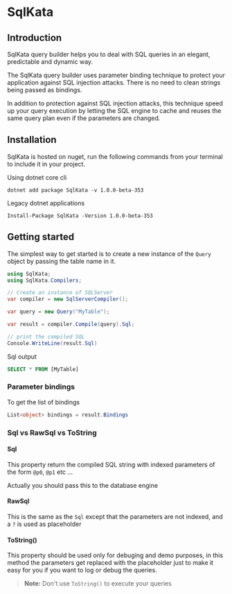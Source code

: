 # SqlKata

## Introduction

SqlKata query builder helps you to deal with SQL queries in an elegant, predictable and dynamic way.

The SqlKata query builder uses parameter binding technique to protect your application against SQL injection attacks. There is no need to clean strings being passed as bindings.

In addition to protection against SQL injection attacks, this technique speed up your query execution by letting the SQL engine to cache and reuses the same query plan even if the parameters are changed.


## Installation
SqlKata is hosted on nuget, run the following commands from your terminal to include it in your project.

Using dotnet core cli
```
dotnet add package SqlKata -v 1.0.0-beta-353
```

Legacy dotnet applications

```
Install-Package SqlKata -Version 1.0.0-beta-353
```


## Getting started

The simplest way to get started is to create a new instance of the `Query` object by passing the table name in it.

```cs
using SqlKata;
using SqlKata.Compilers;

// Create an instance of SQLServer
var compiler = new SqlServerCompiler();

var query = new Query("MyTable");

var result = compiler.Compile(query).Sql;

// print the compiled SQL
Console.WriteLine(result.Sql)
```

Sql output
```sql
SELECT * FROM [MyTable]
```

### Parameter bindings
To get the list of bindings 

```cs
List<object> bindings = result.Bindings
```

### Sql vs RawSql vs ToString

#### Sql
This property return the compiled SQL string with indexed parameters of the form `@p0`, `@p1` etc ...

Actually you should pass this to the database engine

#### RawSql
This is the same as the `Sql` except that the parameters are not indexed, and a `?` is used as placeholder

#### ToString()
This property should be used only for debuging and demo purposes, in this method the parameters get replaced with the placeholder just to make it easy for you if you want to log or debug the queries.

>**Note:** Don't use `ToString()` to execute your queries


